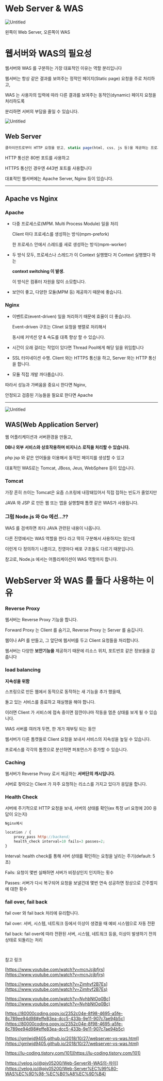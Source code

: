 # Web Server & WAS

![Untitled](Web%20Server%20&%20WAS%2005a5a7ca3e534215b40bb41588cc46df/Untitled.png)

왼쪽이 Web Server, 오른쪽이 WAS

# 웹서버와 WAS의 필요성

웹서버와 WAS 를 구분하는 가장 대표적인 이유는 역할 분리입니다

웹서버는 항상 같은 결과를 보여주는 정적인 페이지(Static page) 요청을 주로 처리하고, 

WAS 는 사용자의 입력에 따라 다른 결과를 보여주는 동적인(dynamic) 페이지 요청을 처리하도록 

분리하면 서버의 부담을 줄일 수 있습니다.

![Untitled](Web%20Server%20&%20WAS%2005a5a7ca3e534215b40bb41588cc46df/Untitled%201.png)

## Web Server

```jsx
클라이언트로부터 HTTP 요청을 받고, static page(html, css, js 등)을 제공하는 프로그램
```

HTTP 통신은 80번 포트를 사용하고

HTTPS 통신인 경우엔 443번 포트를 사용합니다

대표적인 웹서버에는 Apache Server, Nginx 등이 있습니다.

---

## Apache vs Nginx

### Apache

- 다중 프로세스로(MPM. Multi Process Module) 일을 처리
    
    Client 마다 프로세스를 생성하는 방식(mpm-prefork)
    
    한 프로세스 안에서 스레드를 새로 생성하는 방식(mpm-worker)
    
- 두 방식 모두, 프로세스나 스레드가 이 Context 실행했다 저 Context 실행했다 하는
    
    **context switching 이 발생.**
    
    이 방식은 컴퓨터 자원을 많이 소모합니다.
    
- 보안이 좋고, 다양한 모듈(MPM 등) 제공하기 때문에 좋습니다.

### Nginx

- 이벤트로(event-driven) 일을 처리하기 때문에 효율이 더 좋습니다.
    
    Event-driven 구조는 Clinet 요청을 병렬로 처리해서 
    
    동시에 커넥션 양 & 속도를 대폭 향상 할 수 있습니다.
    
- 시간이 오래 걸리는 작업이 있다면 Thread Pool에게 해당 일을 위임합니다
- SSL 터미네이션 수행. Client 와는 HTTPS 통신을 하고, Server 와는 HTTP 통신을 합니다.
- 모듈 직접 개발 까다롭습니다.

따라서 성능과 가벼움을 중요시 한다면 Nginx,

안정되고 검증된 기능들을 필요로 한다면 Apache

---

![Untitled](Web%20Server%20&%20WAS%2005a5a7ca3e534215b40bb41588cc46df/Untitled%202.png)

## WAS(Web Application Server)

웹 어플리케이션과 서버환경을 만들고, 

**DB나 외부 서비스와 상호작용하며 비지니스 로직을 처리할 수 있습니다.**

php jsp 와 같은 언어들을 이용해서 동적인 페이지를 생성할 수 있고

대표적인 WAS로는 Tomcat, JBoss, Jeus, WebSphere 등이 있습니다.

### Tomcat

가장 흔히 쓰이는 Tomcat은 요즘 스프링에 내장돼있어서 직접 접하는 빈도가 줄었지만

JAVA 와 JSP 로 만든 웹 또는 앱을 실행할때 톰캣 같은 WAS가 사용됩니다.

### 그럼 Node.js 와 Go 에선…??

WAS 를 검색하면 죄다 JAVA 관련된 내용이 나옵니다.

다른 진영에서는 WAS 역할을 한다 라고 딱히 구분해서 사용하지는 않는데 

이런게 다 정의하기 나름이고, 진영마다 배포 구조들도 다르기 때문입니다. 

참고로, Node.js 에서는 어플리케이션이 WAS 역할까지 합니다.

# WebServer 와 WAS 를 둘다 사용하는 이유

### Reverse Proxy

웹서버는 Reverse Proxy 기능을 합니다.

Forward Proxy 는 Client 를 숨기고, Reverse Proxy 는 Server 를 숨깁니다.

웹이나 API 를 만들고, 그 앞단에 웹서버를 두고 Client 요청들을 처리합니다.

웹서버는 다양한 **보안기능을** 제공하기 때문에 리소스 위치, 포트번호 같은 정보들을 감춥니다

### load balancing

**지속성을 위함**

스프링으로 만든 웹에서 동적으로 동작하는 새 기능을 추가 했을때, 

돌고 있는 서비스를 종료하고 재실행을 해야 합니다. 

이러면 Client 가 서비스에 접속 중이면 잠깐이나마 작동을 멈춘 상태를 보게 될 수 있습니다.

WAS 서버를 여러개 두면, 한 개가 재부팅 되는 동안

웹서버가 다른 톰캣들로 Client 요청을 보내서 서비스의 지속성을 높일 수 있습니다.

프로세스를 각각의 톰캣으로 분산하면 퍼포먼스가 증가할 수 있습니다.

### Caching

웹서버가 Reverse Proxy 로서 제공하는 **서버단의 캐시입니다.**

서버로 찾아오는 Client 가 자주 요청하는 리소스를 가지고 있다가 응답을 합니다.

### Health Check

서버에 주기적으로 HTTP 요청을 보내, 서버의 상태를 확인(ex 특정 url 요청에 200 응답이 오는지)

```jsx
Nginx예시

location / {
	proxy_pass http://backend;
	health_check interval=10 fails=3 passes=2;
}
```

Interval: health check를 통해 서버 상태를 확인하는 요청을 날리는 주기(default: 5초)

Fails: 요청이 몇번 실패하면 서버가 비정상인지 인지하는 횟수

Passes: 서버가 다시 복구되어 요청을 보낼건데 몇번 연속 성공하면 정상으로 간주할지에 대한 횟수

### fail over, fail back

fail over 와 fail back 처리에 유리합니다.

fail over: 서버, 시스템, 네트워크 등에서 이상이 생겼을 때 예비 시스템으로 자동 전환

fail back: fail over에 따라 전환된 서버, 시스템, 네트워크 등을, 이상이 발생하기 전의 상태로 되돌리는 처리

<br>

참고 링크

[https://www.youtube.com/watch?v=mcnJcjbfjrs](https://www.youtube.com/watch?v=mcnJcjbfjrs)

[https://www.youtube.com/watch?v=Zimhvf2B7Es](https://www.youtube.com/watch?v=Zimhvf2B7Es)

[https://www.youtube.com/watch?v=NyhbNtOq0Bc](https://www.youtube.com/watch?v=NyhbNtOq0Bc)

[https://80000coding.oopy.io/2352c04e-8f98-4695-a5fe-8c789ee94d98#effe83ea-dcc5-433b-9e11-907c7ae94b5c](https://80000coding.oopy.io/2352c04e-8f98-4695-a5fe-8c789ee94d98#effe83ea-dcc5-433b-9e11-907c7ae94b5c)

[https://gmlwjd9405.github.io/2018/10/27/webserver-vs-was.html](https://gmlwjd9405.github.io/2018/10/27/webserver-vs-was.html)

[https://lu-coding.tistory.com/101](https://lu-coding.tistory.com/101)

[https://velog.io/@pjy05200/Web-Server와-WAS의-차이](https://velog.io/@pjy05200/Web-Server%EC%99%80-WAS%EC%9D%98-%EC%B0%A8%EC%9D%B4)
